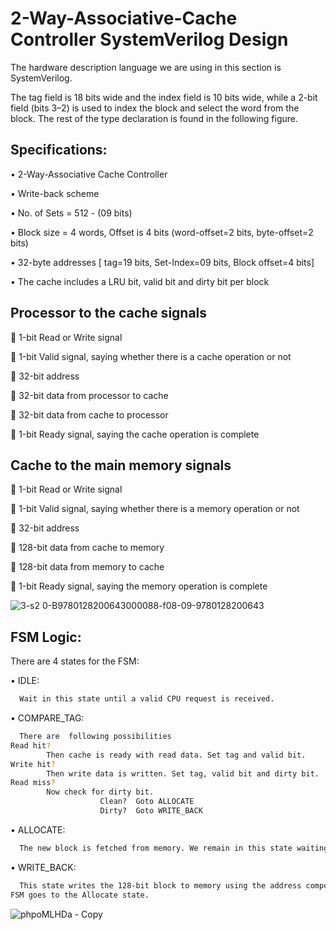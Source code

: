
# 2-Way-Associative-Cache Controller SystemVerilog Design 

The hardware description language we are using in this section is SystemVerilog.
 
 The tag field is 18 bits wide and the index field is 10 bits wide, while a 2-bit field (bits 3–2) is used to index the block and
select the word from the block. The rest of the type declaration is found in the following figure.


## Specifications:
•	2-Way-Associative  Cache Controller

•	Write-back scheme

•	No. of Sets = 512  -  (09 bits)

•	Block size = 4 words,  Offset is 4 bits  (word-offset=2 bits, byte-offset=2 bits)

•	32-byte addresses [ tag=19 bits,  Set-Index=09 bits, Block offset=4 bits]

•	The cache includes a LRU bit, valid bit and dirty bit per block

## Processor to the cache signals 
	1-bit Read or Write signal

	1-bit Valid signal, saying whether there is a cache operation or not

	32-bit address

	32-bit data from processor to cache

	32-bit data from cache to processor

	1-bit Ready signal, saying the cache operation is complete

## Cache to the main memory signals 
	1-bit Read or Write signal

	1-bit Valid signal, saying whether there is a memory operation or not

	32-bit address

	128-bit data from cache to memory

	128-bit data from memory to cache

	1-bit Ready signal, saying the memory operation is complete

![3-s2 0-B9780128200643000088-f08-09-9780128200643](https://user-images.githubusercontent.com/105862227/169900725-14d250a1-0c17-4221-8d16-60f40b21ba90.jpg)

## FSM Logic:

There are 4 states for the FSM:

•	IDLE: 

```bash
  Wait in this state until a valid CPU request is received.
```

•	COMPARE_TAG: 

```bash
  There are  following possibilities
Read hit?	
        Then cache is ready with read data. Set tag and valid bit.
Write hit? 	
        Then write data is written. Set tag, valid bit and dirty bit.
Read miss?      
        Now check for dirty bit.
                    Clean? 	Goto ALLOCATE
                    Dirty? 	Goto WRITE_BACK

```

•	ALLOCATE:  

```bash
  The new block is fetched from memory. We remain in this state waiting for the Ready signal from memory. When the memory read is complete, the FSM goes to the Compare Tag state. Although we could have gone to a new state to complete the operation instead of reusing the Compare Tag state, there is a good deal of overlap, including the update of the appropriate word in the block if the access was a write.
```

•	WRITE_BACK: 

```bash
  This state writes the 128-bit block to memory using the address composed from the tag and cache index. We remain in this state waiting for the Ready signal from memory. When the memory write is complete, the FSM goes to the Allocate state.
FSM goes to the Allocate state.

```
![phpoMLHDa - Copy](https://user-images.githubusercontent.com/105862227/169900902-76245071-4477-481a-a67d-15b0263ec28d.png)
